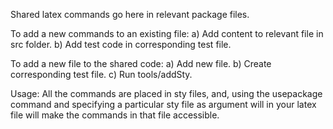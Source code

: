 Shared latex commands go here in relevant package files.

To add a new commands to an existing file:
a) Add content to relevant file in src folder.
b) Add test code in corresponding test file.


To add a new file to the shared code:
a) Add new file.
b) Create corresponding test file.
c) Run tools/addSty.

Usage:
All the commands are placed in sty files, and, using the usepackage command and
specifying a particular sty file as argument will in your latex file will make
the commands in that file accessible.

